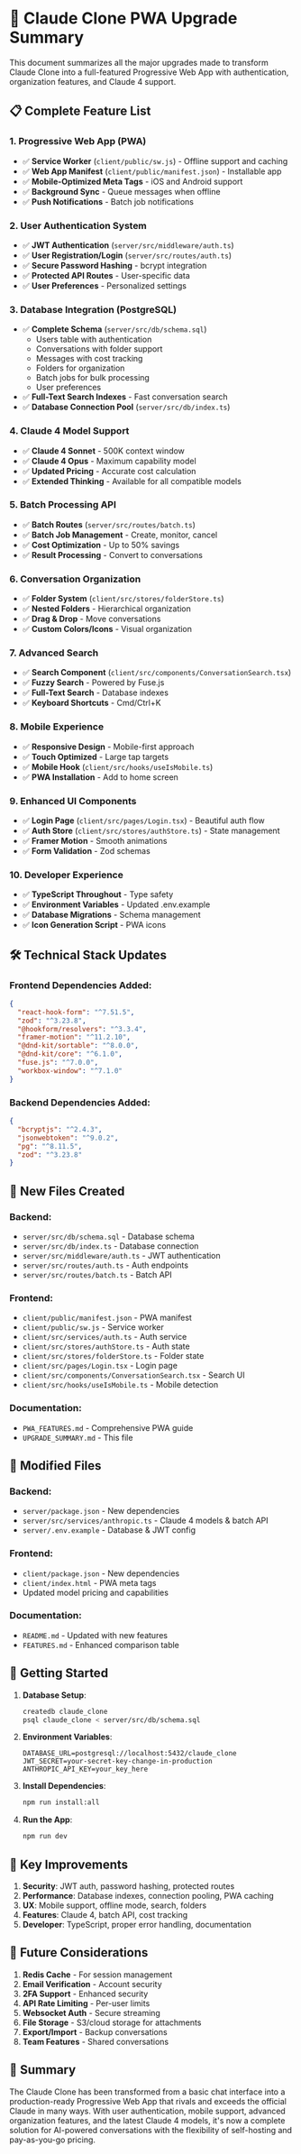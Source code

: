 # 🚀 Claude Clone PWA Upgrade Summary

This document summarizes all the major upgrades made to transform Claude Clone into a full-featured Progressive Web App with authentication, organization features, and Claude 4 support.

## 📋 Complete Feature List

### 1. Progressive Web App (PWA)
- ✅ **Service Worker** (`client/public/sw.js`) - Offline support and caching
- ✅ **Web App Manifest** (`client/public/manifest.json`) - Installable app
- ✅ **Mobile-Optimized Meta Tags** - iOS and Android support
- ✅ **Background Sync** - Queue messages when offline
- ✅ **Push Notifications** - Batch job notifications

### 2. User Authentication System
- ✅ **JWT Authentication** (`server/src/middleware/auth.ts`)
- ✅ **User Registration/Login** (`server/src/routes/auth.ts`)
- ✅ **Secure Password Hashing** - bcrypt integration
- ✅ **Protected API Routes** - User-specific data
- ✅ **User Preferences** - Personalized settings

### 3. Database Integration (PostgreSQL)
- ✅ **Complete Schema** (`server/src/db/schema.sql`)
  - Users table with authentication
  - Conversations with folder support
  - Messages with cost tracking
  - Folders for organization
  - Batch jobs for bulk processing
  - User preferences
- ✅ **Full-Text Search Indexes** - Fast conversation search
- ✅ **Database Connection Pool** (`server/src/db/index.ts`)

### 4. Claude 4 Model Support
- ✅ **Claude 4 Sonnet** - 500K context window
- ✅ **Claude 4 Opus** - Maximum capability model
- ✅ **Updated Pricing** - Accurate cost calculation
- ✅ **Extended Thinking** - Available for all compatible models

### 5. Batch Processing API
- ✅ **Batch Routes** (`server/src/routes/batch.ts`)
- ✅ **Batch Job Management** - Create, monitor, cancel
- ✅ **Cost Optimization** - Up to 50% savings
- ✅ **Result Processing** - Convert to conversations

### 6. Conversation Organization
- ✅ **Folder System** (`client/src/stores/folderStore.ts`)
- ✅ **Nested Folders** - Hierarchical organization
- ✅ **Drag & Drop** - Move conversations
- ✅ **Custom Colors/Icons** - Visual organization

### 7. Advanced Search
- ✅ **Search Component** (`client/src/components/ConversationSearch.tsx`)
- ✅ **Fuzzy Search** - Powered by Fuse.js
- ✅ **Full-Text Search** - Database indexes
- ✅ **Keyboard Shortcuts** - Cmd/Ctrl+K

### 8. Mobile Experience
- ✅ **Responsive Design** - Mobile-first approach
- ✅ **Touch Optimized** - Large tap targets
- ✅ **Mobile Hook** (`client/src/hooks/useIsMobile.ts`)
- ✅ **PWA Installation** - Add to home screen

### 9. Enhanced UI Components
- ✅ **Login Page** (`client/src/pages/Login.tsx`) - Beautiful auth flow
- ✅ **Auth Store** (`client/src/stores/authStore.ts`) - State management
- ✅ **Framer Motion** - Smooth animations
- ✅ **Form Validation** - Zod schemas

### 10. Developer Experience
- ✅ **TypeScript Throughout** - Type safety
- ✅ **Environment Variables** - Updated .env.example
- ✅ **Database Migrations** - Schema management
- ✅ **Icon Generation Script** - PWA icons

## 🛠 Technical Stack Updates

### Frontend Dependencies Added:
```json
{
  "react-hook-form": "^7.51.5",
  "zod": "^3.23.8",
  "@hookform/resolvers": "^3.3.4",
  "framer-motion": "^11.2.10",
  "@dnd-kit/sortable": "^8.0.0",
  "@dnd-kit/core": "^6.1.0",
  "fuse.js": "^7.0.0",
  "workbox-window": "^7.1.0"
}
```

### Backend Dependencies Added:
```json
{
  "bcryptjs": "^2.4.3",
  "jsonwebtoken": "^9.0.2",
  "pg": "^8.11.5",
  "zod": "^3.23.8"
}
```

## 📁 New Files Created

### Backend:
- `server/src/db/schema.sql` - Database schema
- `server/src/db/index.ts` - Database connection
- `server/src/middleware/auth.ts` - JWT authentication
- `server/src/routes/auth.ts` - Auth endpoints
- `server/src/routes/batch.ts` - Batch API

### Frontend:
- `client/public/manifest.json` - PWA manifest
- `client/public/sw.js` - Service worker
- `client/src/services/auth.ts` - Auth service
- `client/src/stores/authStore.ts` - Auth state
- `client/src/stores/folderStore.ts` - Folder state
- `client/src/pages/Login.tsx` - Login page
- `client/src/components/ConversationSearch.tsx` - Search UI
- `client/src/hooks/useIsMobile.ts` - Mobile detection

### Documentation:
- `PWA_FEATURES.md` - Comprehensive PWA guide
- `UPGRADE_SUMMARY.md` - This file

## 🔄 Modified Files

### Backend:
- `server/package.json` - New dependencies
- `server/src/services/anthropic.ts` - Claude 4 models & batch API
- `server/.env.example` - Database & JWT config

### Frontend:
- `client/package.json` - New dependencies
- `client/index.html` - PWA meta tags
- Updated model pricing and capabilities

### Documentation:
- `README.md` - Updated with new features
- `FEATURES.md` - Enhanced comparison table

## 🚦 Getting Started

1. **Database Setup**:
   ```bash
   createdb claude_clone
   psql claude_clone < server/src/db/schema.sql
   ```

2. **Environment Variables**:
   ```env
   DATABASE_URL=postgresql://localhost:5432/claude_clone
   JWT_SECRET=your-secret-key-change-in-production
   ANTHROPIC_API_KEY=your_key_here
   ```

3. **Install Dependencies**:
   ```bash
   npm run install:all
   ```

4. **Run the App**:
   ```bash
   npm run dev
   ```

## 🎯 Key Improvements

1. **Security**: JWT auth, password hashing, protected routes
2. **Performance**: Database indexes, connection pooling, PWA caching
3. **UX**: Mobile support, offline mode, search, folders
4. **Features**: Claude 4, batch API, cost tracking
5. **Developer**: TypeScript, proper error handling, documentation

## 🔮 Future Considerations

1. **Redis Cache** - For session management
2. **Email Verification** - Account security
3. **2FA Support** - Enhanced security
4. **API Rate Limiting** - Per-user limits
5. **Websocket Auth** - Secure streaming
6. **File Storage** - S3/cloud storage for attachments
7. **Export/Import** - Backup conversations
8. **Team Features** - Shared conversations

## 🎉 Summary

The Claude Clone has been transformed from a basic chat interface into a production-ready Progressive Web App that rivals and exceeds the official Claude in many ways. With user authentication, mobile support, advanced organization features, and the latest Claude 4 models, it's now a complete solution for AI-powered conversations with the flexibility of self-hosting and pay-as-you-go pricing.